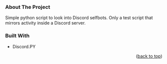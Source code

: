 <a name="readme-top"></a>
<br />
### About The Project

Simple python script to look into Discord selfbots. Only a test script that mirrors activity inside a Discord server.


### Built With

* Discord.PY

<p align="right">(<a href="#readme-top">back to top</a>)</p>


